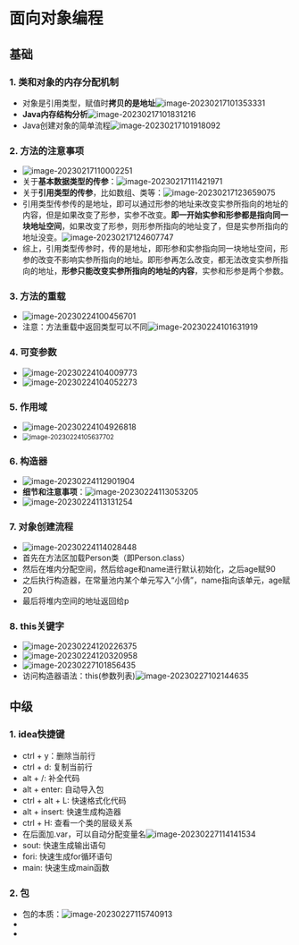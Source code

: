 # 面向对象编程

## 基础

### 1. 类和对象的内存分配机制

- 对象是引用类型，赋值时**拷贝的是地址**![image-20230217101353331](https://cdn.jsdelivr.net/gh/lzclzclzc12/BlogImage@main/img/image-20230217101353331.png)
- **Java内存结构分析**![image-20230217101831216](https://cdn.jsdelivr.net/gh/lzclzclzc12/BlogImage@main/img/image-20230217101831216.png)
- Java创建对象的简单流程![image-20230217101918092](https://cdn.jsdelivr.net/gh/lzclzclzc12/BlogImage@main/img/image-20230217101918092.png)

### 2. 方法的注意事项

- ![image-20230217110002251](https://cdn.jsdelivr.net/gh/lzclzclzc12/BlogImage@main/img/image-20230217110002251.png)
- 关于**基本数据类型的传参**：![image-20230217111421971](https://cdn.jsdelivr.net/gh/lzclzclzc12/BlogImage@main/img/image-20230217111421971.png)
- 关于**引用类型的传参**，比如数组、类等：![image-20230217123659075](https://cdn.jsdelivr.net/gh/lzclzclzc12/BlogImage@main/img/image-20230217123659075.png)
- 引用类型传参传的是地址，即可以通过形参的地址来改变实参所指向的地址的内容，但是如果改变了形参，实参不改变。**即一开始实参和形参都是指向同一块地址空间**，如果改变了形参，则形参所指向的地址变了，但是实参所指向的地址没变。![image-20230217124607747](https://cdn.jsdelivr.net/gh/lzclzclzc12/BlogImage@main/img/image-20230217124607747.png)
- 综上，引用类型传参时，传的是地址，即形参和实参指向同一块地址空间，形参的改变不影响实参所指向的地址。即形参再怎么改变，都无法改变实参所指向的地址，**形参只能改变实参所指向的地址的内容**，实参和形参是两个参数。

### 3. 方法的重载

- ![image-20230224100456701](https://cdn.jsdelivr.net/gh/lzclzclzc12/BlogImage@main/img/image-20230224100456701.png)
- 注意：方法重载中返回类型可以不同![image-20230224101631919](https://cdn.jsdelivr.net/gh/lzclzclzc12/BlogImage@main/img/image-20230224101631919.png)

### 4. 可变参数

- ![image-20230224104009773](https://cdn.jsdelivr.net/gh/lzclzclzc12/BlogImage@main/img/image-20230224104009773.png)
- ![image-20230224104052273](https://cdn.jsdelivr.net/gh/lzclzclzc12/BlogImage@main/img/image-20230224104052273.png)

### 5. 作用域

- ![image-20230224104926818](https://cdn.jsdelivr.net/gh/lzclzclzc12/BlogImage@main/img/image-20230224104926818.png)
- <img src="https://cdn.jsdelivr.net/gh/lzclzclzc12/BlogImage@main/img/image-20230224105637702.png" alt="image-20230224105637702" style="zoom:80%;" />

### 6. 构造器

- ![image-20230224112901904](https://cdn.jsdelivr.net/gh/lzclzclzc12/BlogImage@main/img/image-20230224112901904.png)
- **细节和注意事项**：![image-20230224113053205](https://cdn.jsdelivr.net/gh/lzclzclzc12/BlogImage@main/img/image-20230224113053205.png)
- ![image-20230224113131254](https://cdn.jsdelivr.net/gh/lzclzclzc12/BlogImage@main/img/image-20230224113131254.png)

### 7. 对象创建流程

- ![image-20230224114028448](https://cdn.jsdelivr.net/gh/lzclzclzc12/BlogImage@main/img/image-20230224114028448.png)
- 首先在方法区加载Person类（即Person.class）
- 然后在堆内分配空间，然后给age和name进行默认初始化，之后age赋90
- 之后执行构造器，在常量池内某个单元写入“小倩”，name指向该单元，age赋20
- 最后将堆内空间的地址返回给p

### 8. this关键字

- ![image-20230224120226375](https://cdn.jsdelivr.net/gh/lzclzclzc12/BlogImage@main/img/image-20230224120226375.png)
- ![image-20230224120320958](https://cdn.jsdelivr.net/gh/lzclzclzc12/BlogImage@main/img/image-20230224120320958.png)
- ![image-20230227101856435](https://cdn.jsdelivr.net/gh/lzclzclzc12/BlogImage@main/img/202302271019722.png)
- 访问构造器语法：this(参数列表)![image-20230227102144635](https://cdn.jsdelivr.net/gh/lzclzclzc12/BlogImage@main/img/202302271021758.png)

## 中级

### 1. idea快捷键

- ctrl + y：删除当前行
- ctrl + d: 复制当前行
- alt + /: 补全代码
- alt + enter: 自动导入包
- ctrl + alt + L: 快速格式化代码
- alt + insert: 快速生成构造器
- ctrl + H: 查看一个类的层级关系
- 在后面加.var，可以自动分配变量名![image-20230227114141534](https://cdn.jsdelivr.net/gh/lzclzclzc12/BlogImage@main/img/202302271141566.png)
- sout: 快速生成输出语句
- fori: 快速生成for循环语句
- main: 快速生成main函数

### 2. 包

- 包的本质：![image-20230227115740913](https://cdn.jsdelivr.net/gh/lzclzclzc12/BlogImage@main/img/202302271157221.png)
- 
- 

